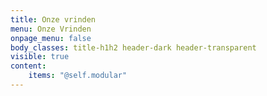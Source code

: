 ```yaml
---
title: Onze vrinden
menu: Onze Vrinden
onpage_menu: false
body_classes: title-h1h2 header-dark header-transparent
visible: true
content:
    items: "@self.modular"
---
```



